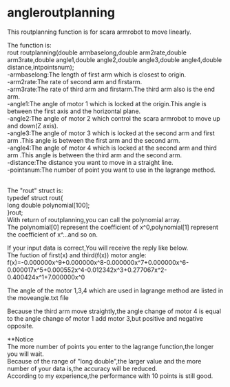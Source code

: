 # angleroutplanning

This routplanning function is for scara armrobot to move linearly.

The function is:
</br>rout routplanning(double armbaselong,double arm2rate,double arm3rate,double angle1,double angle2,double angle3,double angle4,double distance,intpointsnum);
</br>-armbaselong:The length of first arm which is closest to origin.
</br>-arm2rate:The rate of second arm and firstarm.
</br>-arm3rate:The rate of third arm and firstarm.The third arm also is the end arm.
</br>-angle1:The angle of motor 1 which is locked at the origin.This angle is between the first axis and the horizontal plane.
</br>-angle2:The angle of motor 2 which control the scara armrobot to move up and down(Z axis).
</br>-angle3:The angle of motor 3 which is locked at the second arm and first arm .This angle is between the first arm and the second arm.
</br>-angle4:The angle of motor 4 which is locked at the second arm and third arm .This angle is between the third arm and the second arm.
</br>-distance:The distance you want to move in a straight line.
</br>-pointsnum:The number of point you want to use in the lagrange method.

</br>The "rout" struct is:
</br>typedef struct rout{
</br>    long double polynomial[100];
</br>}rout;
</br>With return of routplanning,you can call the polynomial array.
</br>The polynomial[0] represent the coefficient of x^0,polynomial[1] represent the coefficient of x^...and so on.

If your input data is correct,You will receive the reply like below.
</br>The fuction of first(x) and third(f(x)) motor angle:
</br>f(x)=-0.000000x^9+0.000000x^8-0.000000x^7+0.000000x^6-0.000017x^5+0.000552x^4-0.012342x^3+0.277067x^2-0.400424x^1+7.000000x^0

The angle of the motor 1,3,4 which are used in lagrange method are listed in the moveangle.txt file

Because the third arm move straightly,the angle change of motor 4 is equal to the angle change of motor 1 add motor 3,but positive and negative opposite.

**Notice
</br>The more number of points you enter to the lagrange function,the longer you will wait.
</br>Because of the range of "long double",the larger value and the more number of your data is,the accuracy will be reduced.
</br>According to my experience,the performance with 10 points is still good.

